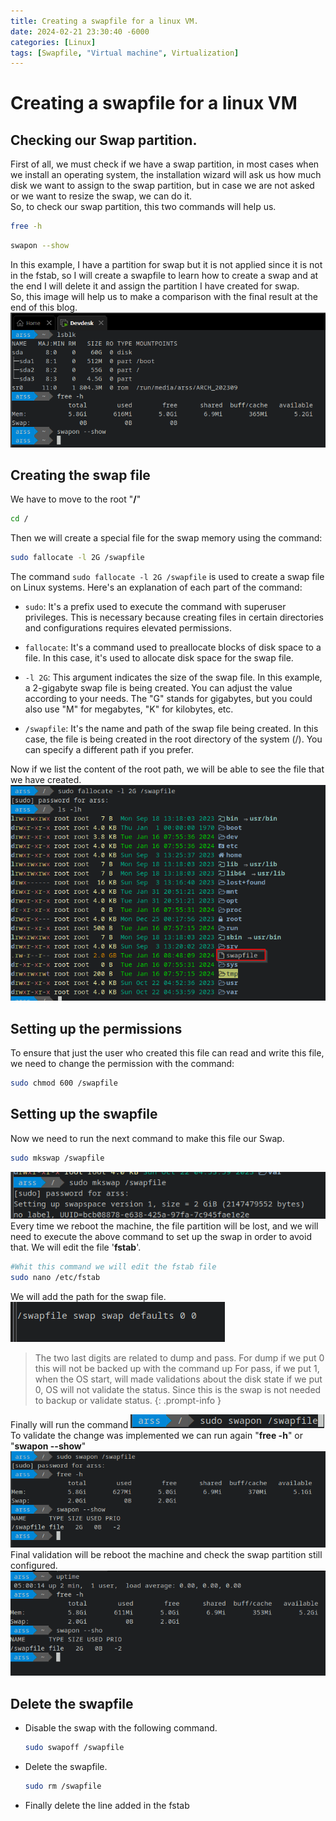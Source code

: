 ```yaml
---
title: Creating a swapfile for a linux VM.
date: 2024-02-21 23:30:40 -6000
categories: [Linux]
tags: [Swapfile, "Virtual machine", Virtualization]
---
```




# Creating a swapfile for a linux VM
## Checking our Swap partition.

First of all, we must check if we have a swap partition, in most cases when we install an operating system, the installation wizard will ask us how much disk we want to assign to the swap partition, but in case we are not asked or we want to resize the swap, we can do it.  
So, to check our swap partition, this two commands will help us.  
```bash
free -h
```
```bash
swapon --show
```
In this example, I have a partition for swap but it is not applied since it is not in the fstab, so I will create a swapfile to learn how to create a swap and at the end I will delete it and assign the partition I have created for swap.  
So, this image will help us to make a comparison with the final result at the end of this blog.  
![](/assets/swapfile/Pasted%20image%2020240116023318.png)  
## Creating the swap file

We have to move to the root "**/**"  
```bash
cd /
```
Then we will create a special file for the swap memory using the command:
```bash
sudo fallocate -l 2G /swapfile
```

The command `sudo fallocate -l 2G /swapfile` is used to create a swap file on Linux systems. Here's an explanation of each part of the command:

- `sudo`: It's a prefix used to execute the command with superuser privileges. This is necessary because creating files in certain directories and configurations requires elevated permissions.

- `fallocate`: It's a command used to preallocate blocks of disk space to a file. In this case, it's used to allocate disk space for the swap file.

- `-l 2G`: This argument indicates the size of the swap file. In this example, a 2-gigabyte swap file is being created. You can adjust the value according to your needs. The "G" stands for gigabytes, but you could also use "M" for megabytes, "K" for kilobytes, etc.

- `/swapfile`: It's the name and path of the swap file being created. In this case, the file is being created in the root directory of the system (/). You can specify a different path if you prefer.


Now if we list the content of the root path, we will be able to see the file that we have created.  
![](/assets/swapfile/Pasted%20image%2020240116025219.png)  

## Setting up the permissions
To ensure that just the user who created this file can read and write this file, we need to change the permission with the command:  

```bash
sudo chmod 600 /swapfile
```


## Setting up the swapfile
Now we need to run the next command to make this file our Swap.  
```bash
sudo mkswap /swapfile
```
![](/assets/swapfile/Pasted%20image%2020240120221429.png)  
Every time we reboot the machine, the file partition will be lost, and we will need to execute the above command to set up the swap in order to avoid that. We will edit the file '**fstab**'.  
```bash
#Whit this command we will edit the fstab file
sudo nano /etc/fstab
```
We will add the path for the swap file.  
![](/assets/swapfile/Pasted%20image%2020240120222556.png)  

> The two last digits are related to dump and pass.
> For dump if we put 0 this will not be backed up with the command up
> For pass, if we put 1, when the OS start, will made validations about the disk state if we put 0, OS will not validate the status.
> Since this is the swap is not needed to backup or validate status.
{: .prompt-info }

Finally will run the command
![](/assets/swapfile/Pasted%20image%2020240120225125.png)  
To validate the change was implemented we can run again "**free -h**" or "**swapon --show**"
![](/assets/swapfile/Pasted%20image%2020240120225637.png)  
Final validation will be reboot the machine and check the swap partition still configured.
![](/assets/swapfile/Pasted%20image%2020240120230049.png)  
## Delete the swapfile

- Disable the swap with the following command.  
	```bash
	sudo swapoff /swapfile
	```
- Delete the swapfile.  
	```bash
	sudo rm /swapfile
	```
- Finally delete the line added in the fstab
